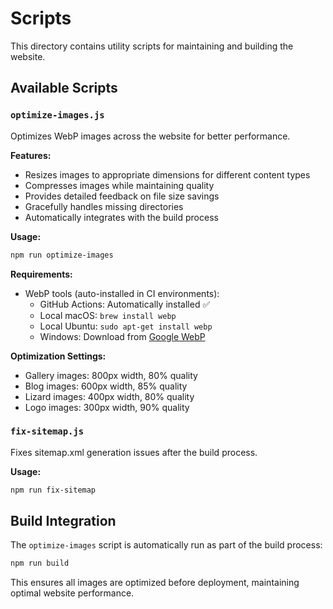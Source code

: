 # Scripts

This directory contains utility scripts for maintaining and building the website.

## Available Scripts

### `optimize-images.js`
Optimizes WebP images across the website for better performance.

**Features:**
- Resizes images to appropriate dimensions for different content types
- Compresses images while maintaining quality
- Provides detailed feedback on file size savings
- Gracefully handles missing directories
- Automatically integrates with the build process

**Usage:**
```bash
npm run optimize-images
```

**Requirements:**
- WebP tools (auto-installed in CI environments):
  - GitHub Actions: Automatically installed ✅
  - Local macOS: `brew install webp`
  - Local Ubuntu: `sudo apt-get install webp`
  - Windows: Download from [Google WebP](https://developers.google.com/speed/webp/download)

**Optimization Settings:**
- Gallery images: 800px width, 80% quality
- Blog images: 600px width, 85% quality
- Lizard images: 400px width, 80% quality
- Logo images: 300px width, 90% quality

### `fix-sitemap.js`
Fixes sitemap.xml generation issues after the build process.

**Usage:**
```bash
npm run fix-sitemap
```

## Build Integration

The `optimize-images` script is automatically run as part of the build process:

```bash
npm run build
```

This ensures all images are optimized before deployment, maintaining optimal website performance.
